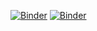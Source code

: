 [![Binder](https://mybinder.org/badge_logo.svg)](https://mybinder.org/v2/gh/max-mcgrath/marrShinyBinder/HEAD)
[![Binder](https://mybinder.org/badge_logo.svg)](https://mybinder.org/v2/gh/max-mcgrath/marrShinyBinder/HEAD?urlpath=shiny/shiny/)


